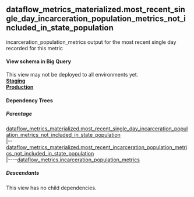## dataflow_metrics_materialized.most_recent_single_day_incarceration_population_metrics_not_included_in_state_population
incarceration_population_metrics output for the most recent single day recorded for this metric

#### View schema in Big Query
This view may not be deployed to all environments yet.<br/>
[**Staging**](https://console.cloud.google.com/bigquery?pli=1&p=recidiviz-staging&page=table&project=recidiviz-staging&d=dataflow_metrics_materialized&t=most_recent_single_day_incarceration_population_metrics_not_included_in_state_population)
<br/>
[**Production**](https://console.cloud.google.com/bigquery?pli=1&p=recidiviz-123&page=table&project=recidiviz-123&d=dataflow_metrics_materialized&t=most_recent_single_day_incarceration_population_metrics_not_included_in_state_population)
<br/>

#### Dependency Trees

##### Parentage
[dataflow_metrics_materialized.most_recent_single_day_incarceration_population_metrics_not_included_in_state_population](../dataflow_metrics_materialized/most_recent_single_day_incarceration_population_metrics_not_included_in_state_population.md) <br/>
|--[dataflow_metrics_materialized.most_recent_incarceration_population_metrics_not_included_in_state_population](../dataflow_metrics_materialized/most_recent_incarceration_population_metrics_not_included_in_state_population.md) <br/>
|----[dataflow_metrics.incarceration_population_metrics](../../metrics/incarceration/incarceration_population_metrics.md) <br/>


##### Descendants
This view has no child dependencies.
